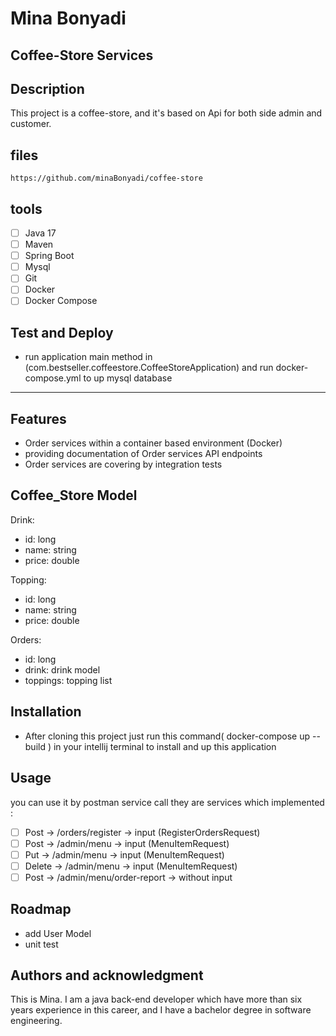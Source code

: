 # Mina Bonyadi

## Coffee-Store Services

## Description
This project is a coffee-store, and it's based on Api for both side admin and customer.

## files
```
https://github.com/minaBonyadi/coffee-store
```

## tools

- [ ] Java 17
- [ ] Maven
- [ ] Spring Boot
- [ ] Mysql
- [ ] Git
- [ ] Docker
- [ ] Docker Compose

## Test and Deploy

- run application main method in (com.bestseller.coffeestore.CoffeeStoreApplication) and run docker-compose.yml to
up mysql database

***

## Features

- Order services within a container based environment (Docker)
- providing documentation of Order services API endpoints
- Order services are covering by integration tests

## Coffee_Store Model

Drink:
- id: long
- name: string
- price: double

Topping:
- id: long
- name: string
- price: double

Orders:
- id: long
- drink: drink model
- toppings: topping list

## Installation

- After cloning this project just run this command( docker-compose up --build ) in your intellij terminal to install and up this application

## Usage

you can use it by postman service call they are services which implemented :
- [ ] Post -> /orders/register   -> input (RegisterOrdersRequest)
- [ ] Post -> /admin/menu     -> input (MenuItemRequest)
- [ ] Put -> /admin/menu     -> input (MenuItemRequest)
- [ ] Delete -> /admin/menu -> input (MenuItemRequest)
- [ ] Post -> /admin/menu/order-report -> without input

## Roadmap
- add User Model
- unit test

## Authors and acknowledgment

This is Mina. I am a java back-end developer which have more than six years experience in this career,
and I have a bachelor degree in software engineering.
